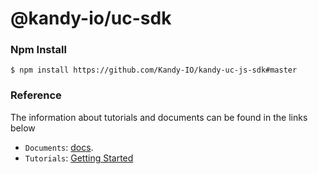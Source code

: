 @kandy-io/uc-sdk
========

### Npm Install

`$ npm install https://github.com/Kandy-IO/kandy-uc-js-sdk#master`

### Reference

The information about tutorials and documents can be found in the links below

* `Documents`: [docs](https://Kandy-IO.github.io/kandy-uc-js-sdk/docs).
* `Tutorials`:  [Getting Started](https://Kandy-IO.github.io/kandy-uc-js-sdk/tutorials/#/Getting%20Started)





